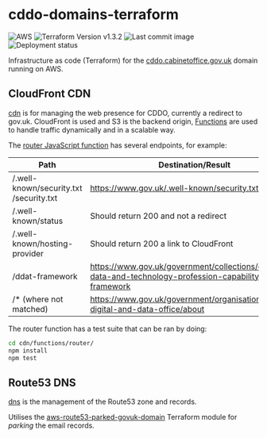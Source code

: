 # cddo-domains-terraform

![AWS](https://img.shields.io/badge/AWS-%23FF9900.svg?style=for-the-badge&logo=amazon-aws&logoColor=white)
![Terraform Version v1.3.2](https://img.shields.io/badge/Terraform-v1.3.2-blueviolet?style=for-the-badge&logo=terraform)
![Last commit image](https://img.shields.io/github/last-commit/co-cddo/domain-iac?style=for-the-badge&logo=github)
![Deployment status](https://img.shields.io/github/workflow/status/co-cddo/cddo-domains-terraform/Test%20and%20deploy%20to%20AWS?label=deployment&style=for-the-badge&logo=github)

Infrastructure as code (Terraform) for the [cddo.cabinetoffice.gov.uk](https://cddo.cabinetoffice.gov.uk) domain running on AWS.

## CloudFront CDN

[cdn](cdn/) is for managing the web presence for CDDO, currently a redirect to gov.uk. CloudFront is used and S3 is the backend origin, [Functions](https://aws.amazon.com/blogs/aws/introducing-cloudfront-functions-run-your-code-at-the-edge-with-low-latency-at-any-scale/) are used to handle traffic dynamically and in a scalable way.

The [router JavaScript function](cdn/functions/router/router.js) has several endpoints, for example:

|Path|Destination/Result|
|---|---|
|/.well-known/security.txt<br/>/security.txt|https://www.gov.uk/.well-known/security.txt|
|/.well-known/status|Should return 200 and not a redirect|
|/.well-known/hosting-provider|Should return 200 a link to CloudFront|
|/ddat-framework|https://www.gov.uk/government/collections/digital-data-and-technology-profession-capability-framework|
|/* (where not matched)|https://www.gov.uk/government/organisations/central-digital-and-data-office/about|

The router function has a test suite that can be ran by doing:
``` bash
cd cdn/functions/router/
npm install
npm test
```

## Route53 DNS

[dns](dns/) is the management of the Route53 zone and records.

Utilises the [aws-route53-parked-govuk-domain](https://github.com/co-cddo/aws-route53-parked-govuk-domain) Terraform module for _parking_ the email records.
